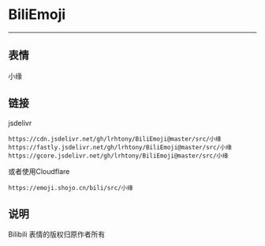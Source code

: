 # BiliEmoji
---
## 表情
小缘
## 链接
jsdelivr
```
https://cdn.jsdelivr.net/gh/lrhtony/BiliEmoji@master/src/小缘
https://fastly.jsdelivr.net/gh/lrhtony/BiliEmoji@master/src/小缘
https://gcore.jsdelivr.net/gh/lrhtony/BiliEmoji@master/src/小缘
```
或者使用Cloudflare
```
https://emoji.shojo.cn/bili/src/小缘
```
## 说明
Bilibili 表情的版权归原作者所有
